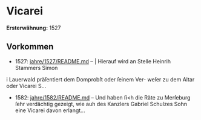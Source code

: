 # Vicarei

**Ersterwähnung:** 1527

## Vorkommen
- 1527: [jahre/1527/README.md](../jahre/1527/README.md) – | Hierauf wird an Stelle Heinrih Stammers Simon

i Lauerwald präſentiert dem Domprobſt oder ſeinem Ver-
weſer zu dem Altar oder Vicarei S...
- 1582: [jahre/1582/README.md](../jahre/1582/README.md) – Und
haben ſi<h die Räte zu Merſeburg ſehr verdächtig gezeigt,
wie auh des Kanzlers Gabriel Schulzes Sohn eine
Vicarei davon erlangt...
